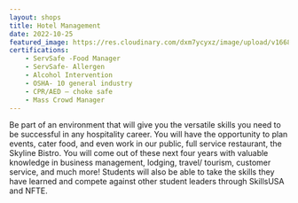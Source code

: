 ```yaml
---
layout: shops
title: Hotel Management
date: 2022-10-25
featured_image: https://res.cloudinary.com/dxm7ycyxz/image/upload/v1668016888/2022/04/drew-beamer-uVqyiiauv6Q-unsplash-1-1024x683_ip3aju.jpg
certifications: 
    - ServSafe -Food Manager
    - ServSafe- Allergen
    - Alcohol Intervention
    - OSHA- 10 general industry
    - CPR/AED – choke safe
    - Mass Crowd Manager
---
```

Be part of an environment that will give you the versatile skills you need to be successful in any hospitality career. You will have the opportunity to plan events, cater food, and even work in our public, full service restaurant, the Skyline Bistro. You will come out of these next four years with valuable knowledge in business management, lodging, travel/ tourism, customer service, and much more! Students will also be able to take the skills they have learned and compete against other student leaders through SkillsUSA and NFTE.




